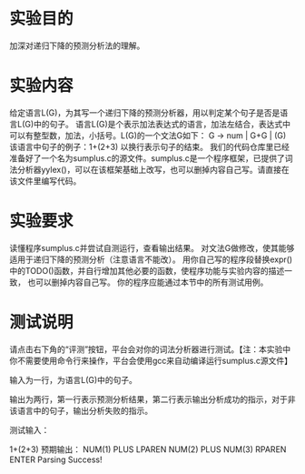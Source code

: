 # 实验目的
加深对递归下降的预测分析法的理解。

# 实验内容
给定语言L(G)，为其写一个递归下降的预测分析器，用以判定某个句子是否是语言L(G)中的句子。
语言L(G)是个表示加法表达式的语言，加法左结合，表达式中可以有整型数，加法，小括号。L(G)的一个文法G如下： G -> num | G+G | (G) 该语言中句子的例子：1+(2+3) 以换行表示句子的结束。
我们的代码仓库里已经准备好了一个名为sumplus.c的源文件。sumplus.c是一个程序框架，已提供了词法分析器yylex()，可以在该框架基础上改写，也可以删掉内容自己写。请直接在该文件里编写代码。

# 实验要求
读懂程序sumplus.c并尝试自测运行，查看输出结果。
对文法G做修改，使其能够适用于递归下降的预测分析（注意语言不能改）。
用你自己写的程序段替换expr()中的TODO()函数，并自行增加其他必要的函数，使程序功能与实验内容的描述一致， 也可以删掉内容自己写。
你的程序应能通过本节中的所有测试用例。

# 测试说明
请点击右下角的“评测”按钮，平台会对你的词法分析器进行测试。【注：本实验中你不需要使用命令行来操作，平台会使用gcc来自动编译运行sumplus.c源文件】

输入为一行，为语言L(G)中的句子。

输出为两行，第一行表示预测分析结果，第二行表示输出分析成功的指示，对于非该语言中的句子，输出分析失败的指示。 

测试输入：

1+(2+3)
预期输出：
NUM(1) PLUS LPAREN NUM(2) PLUS NUM(3) RPAREN ENTER
Parsing Success!
